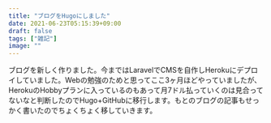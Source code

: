 ```yaml
---
title: "ブログをHugoにしました"
date: 2021-06-23T05:15:39+09:00
draft: false
tags: ["雑記"]
image: ""
---
```

ブログを新しく作りました。今まではLaravelでCMSを自作しHerokuにデプロイしていました。Webの勉強のためと思ってここ3ヶ月ほどやっていましたが、HerokuのHobbyプランに入っているのもあって月7ドル払っていくのは見合ってないなと判断したのでHugo+GitHubに移行します。もとのブログの記事もせっかく書いたのでちょくちょく移していきます。
